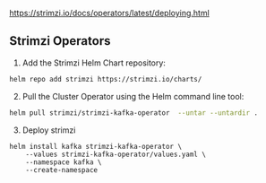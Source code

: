 https://strimzi.io/docs/operators/latest/deploying.html


## Strimzi Operators

1. Add the Strimzi Helm Chart repository:
```bash
helm repo add strimzi https://strimzi.io/charts/
```
2. Pull the Cluster Operator using the Helm command line tool:
```bash
helm pull strimzi/strimzi-kafka-operator  --untar --untardir .
```
3. Deploy strimzi
```
helm install kafka strimzi-kafka-operator \
    --values strimzi-kafka-operator/values.yaml \
    --namespace kafka \
    --create-namespace
```
